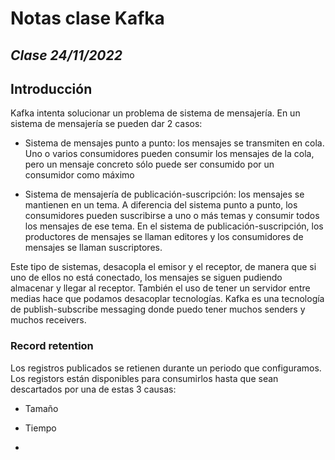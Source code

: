 # Notas clase Kafka

## _Clase 24/11/2022_


## Introducción

Kafka intenta solucionar un problema de sistema de mensajería. En un sistema de mensajería se pueden dar 2 casos:

- Sistema de mensajes punto a punto: los mensajes se transmiten en cola. Uno o varios consumidores pueden consumir los mensajes de la cola, pero un mensaje concreto sólo puede ser consumido por un consumidor como máximo

- Sistema de mensajería de publicación-suscripción: los mensajes se mantienen en un tema. A diferencia del sistema punto a punto, los consumidores pueden suscribirse a uno o más temas y consumir todos los mensajes de ese tema. En el sistema de publicación-suscripción, los productores de mensajes se llaman editores y los consumidores de mensajes se llaman suscriptores.


Este tipo de sistemas, desacopla el emisor y el receptor, de manera que si uno de ellos no está conectado, los mensajes se siguen pudiendo almacenar y llegar al receptor. También el uso de tener un servidor entre medias hace que podamos desacoplar tecnologías. Kafka es una tecnología de publish-subscribe messaging donde puedo tener muchos senders y muchos receivers.



### Record retention

Los registros publicados se retienen durante un periodo que configuramos. Los registors están disponibles para consumirlos hasta que sean descartados por una de estas 3 causas:

- Tamaño

- Tiempo

- 